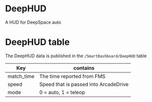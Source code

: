 # DeepHUD
A HUD for DeepSpace auto

# DeepHUD table
The DeepHUD data is published in the `/SmartDashboard/DeepHUD` table

| Key | contains |
| -- | -- |
| match_time | The time reported from FMS |
| speed | Speed that is passed into ArcadeDrive |
| mode | 0 = auto, 1 = teleop |